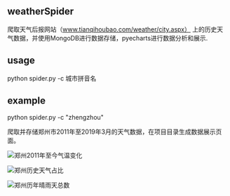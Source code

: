## weatherSpider
爬取天气后报网站（www.tianqihoubao.com/weather/city.aspx） 上的历史天气数据，并使用MongoDB进行数据存储，pyecharts进行数据分析和展示.
## usage
python spider.py -c 城市拼音名
## example
python spider.py  -c  "zhengzhou"

爬取并存储郑州市2011年至2019年3月的天气数据，在项目目录生成数据展示页面。


![郑州2011年至今气温变化](https://www.stayw1thme.xyz/usr/uploads/2019/03/1201606047.png)

![郑州历史天气占比](https://www.stayw1thme.xyz/usr/uploads/2019/03/226720097.png)

![郑州历年晴雨天总数](https://www.stayw1thme.xyz/usr/uploads/2019/03/3354371723.png)

